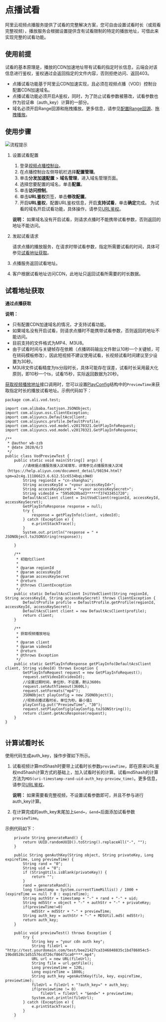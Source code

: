 # 点播试看

阿里云视频点播服务提供了试看的完整解决方案，您可自由设置试看时长（或观看完整视频），播放服务会根据设置提供含有试看限制的特定的播放地址，可借此来实现完整的试看功能。

## 使用前提

试看的基本原理是，播放的CDN加速地址带有试看的指定时长信息，云端会对该信息进行鉴权，鉴权通过会返回指定的文件内容，否则拒绝访问、返回403。

-   点播试看功能基于阿里云CDN加速实现，且必须在视频点播（VOD）控制台配置CDN加速域名。
-   点播试看功能必须开启A鉴权，同时，为了防止试看参数被篡改，试看参数也作为验证串（auth\_key）计算的一部分。
-   域名必须开启Range回源和拖拽播放。更多信息，请参见[配置Range回源](/cn.zh-CN/控制台指南/域名管理/视频相关/配置Range回源.md)、[拖拽播放](/cn.zh-CN/控制台指南/域名管理/视频相关/拖拽播放.md)。

## 使用步骤

![流程提示](https://static-aliyun-doc.oss-accelerate.aliyuncs.com/assets/img/zh-CN/0891726061/p185004.png)

1.  设置试看配置

    1.  登录[视频点播控制台](https://vod.console.aliyun.com/)。
    2.  在点播控制台左侧导航栏选择**配置管理**。
    3.  单击**分发加速配置** \> **域名管理**，进入域名管理页面。
    4.  选择您要配置的域名，单击**配置**。
    5.  单击**访问控制**。
    6.  单击**URL鉴权**页签，单击**修改配置**。
    7.  开启**URL鉴权**，配置URL鉴权信息，开启**支持试看**，单击**确定**完成。
    为试看的域名开启试看功能，具体操作，请参见[URL鉴权](/cn.zh-CN/控制台指南/域名管理/访问控制/URL鉴权.md)。

    **说明：** 如果域名没有开启试看，则请求点播时不能携带试看参数，否则返回的地址不能访问。

2.  发起试看请求

    请求点播的播放服务，在请求时带试看参数，指定所需要试看的时间，具体可参见[试看地址获取](#section_986_kf2_9ry)。

3.  点播服务返回试看地址。
4.  客户根据试看地址访问CDN，此地址只返回试看所需要的时长数据。

## 试看地址获取

**通过点播获取**

**说明：**

-   只有配置CDN加速域名的情况，才支持试看功能。
-   如果域名没有开启试看，则请求点播时不能携带试看参数，否则返回的地址不能访问。
-   目前支持的文件格式为MP4、M3U8。
-   由于试看时间与关键帧存在依赖（点播转码输出文件默认10秒一个关键帧，可在转码模板修改），因此短视频不建议使用试看，长视频试看时间建议至少设置为30秒。
-   M3U8文件试看精度为ts分段时长，具体可能存在误差，试看时长采用最大化原则，即10秒一个ts，试看15秒，实际返回数据为20秒。

[获取视频播放地址](/cn.zh-CN/服务端API/音视频播放/获取视频播放地址.md)接口调用时，您可以设置[PlayConfig](/cn.zh-CN/服务端API/附录/请求参数说明.md)结构中的`PreviewTime`来获取指定时长的播放试看地址。示例代码如下：

```
package com.ali.vod.test;

import com.alibaba.fastjson.JSONObject;
import com.aliyun.oss.ClientException;
import com.aliyuncs.DefaultAcsClient;
import com.aliyuncs.profile.DefaultProfile;
import com.aliyuncs.vod.model.v20170321.GetPlayInfoRequest;
import com.aliyuncs.vod.model.v20170321.GetPlayInfoResponse;

/**
 * @author wb-zzb
 * @date 2020/6/3
 */
public class VodPreviewTest {
    public static void main(String[] args) {
        //请根据点播服务接入区域填写，详情参见点播服务接入区域（https://help.aliyun.com/document_detail/98194.html?spm=a2c4g.11186623.6.612.51c6534bqLs9Wd）
        String regionId = "cn-shanghai";
        String accessKeyId = "<your accessKeyId>";
        String accessKeySecret = "<your accessKeySecret>";
        String videoId = "595d020bad3*****f37433451720";
        DefaultAcsClient client = InitVodClient(regionId, accessKeyId, accessKeySecret);
        GetPlayInfoResponse response = null;
        try {
            response = getPlayInfo(client, videoId);
        } catch (Exception e) {
            e.printStackTrace();
        }
        System.out.println("response = " + JSONObject.toJSONString(response));

    }

    /**
     * 初始化Client
     *
     * @param regionId
     * @param accessKeyId
     * @param accessKeySecret
     * @return
     * @throws ClientException
     */
    public static DefaultAcsClient InitVodClient(String regionId, String accessKeyId, String accessKeySecret) throws ClientException {
        DefaultProfile profile = DefaultProfile.getProfile(regionId, accessKeyId, accessKeySecret);
        DefaultAcsClient client = new DefaultAcsClient(profile);
        return client;
    }

    /**
     * 获取视频播放地址
     *
     * @param client
     * @param videoId
     * @return
     * @throws Exception
     */
    public static GetPlayInfoResponse getPlayInfo(DefaultAcsClient client, String videoId) throws Exception {
        GetPlayInfoRequest request = new GetPlayInfoRequest();
        request.setVideoId(videoId);
        //设置过期时间，单位秒，不设置，默认3600s
        request.setAuthTimeout(3600L);
        request.setFormats("mp4");
        JSONObject playConfig = new JSONObject();
        //视频点播试看时长，单位为秒。最小值1
        playConfig.put("PreviewTime", "30");
        request.setPlayConfig(playConfig.toJSONString());
        return client.getAcsResponse(request);
    }
}
                
```

## 计算试看时长

使用代码生成auth\_key，操作步骤如下所示。

1.  试看视频计算md5hash时要带上试看时长参数`previewTime`，即在原来URL鉴权md5hash计算方式的基础上，加入试看时长的计算。试看md5hash的计算方法为`MD5(uri-timestamp-rand-uid-auth_key-preview_time)`。更多信息，请参见[URL鉴权](/cn.zh-CN/开发指南/视频安全/URL鉴权.md)。

    **说明：** 如果需要看完整视频，不设置试看参数即可，并且不参与进行auth\_key计算。

2.  在计算完成的auth\_key末尾加上`&end=`，`&end=`后面添加试看参数`previewTime`。

示例代码如下：

```
    private String generateRand() {
        return UUID.randomUUID().toString().replaceAll("-", "");
    }

    public String genAuthKey(String object, String privateKey, Long expireTime, Long previewTime) {
        String rand = "0";
        String uid = "0";
        if (StringUtils.isBlank(privateKey)) {
            return "";
        }
        rand = generateRand();
        long timestamp = System.currentTimeMillis() / 1000 + (expireTime == null ? 0 : expireTime);
        String authStr = timestamp + "-" + rand + "-" + uid;
        String md5Str = object + "-" + authStr + "-" + privateKey;
        if(previewTime!=0)
            md5Str = md5Str + "-" + previewTime;
        String auth_key = authStr + "-" + MD5Util.md5( md5Str);
        return auth_key;
    }

    public void previewTest() throws Exception {
        try {
            String key = "your cdn auth key";
            String fileUrl = "http://test.yourdomain.com/test/bee21427ca3346848835c1bd786054c5-19bd8528c1d51576cd726cf86471ca0****.mp4";
            URL url = new URL(fileUrl);
            String file = url.getFile();
            Long previewtime = 120L;
            Long expireTime = 1800L;
            String auth_key =genAuthKey(file, key, expireTime, previewtime);
            fileUrl = fileUrl + "?auth_key=" + auth_key;
            if(previewtime != 0)
                fileUrl = fileUrl + "&end=" + previewtime;
            System.out.println(fileUrl);
        } catch (Exception e) {
            e.printStackTrace();
        }
    }
            
```

